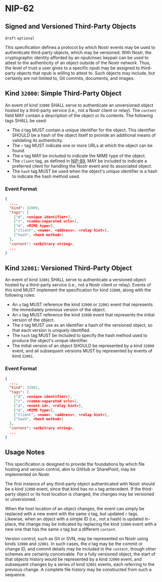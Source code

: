 NIP-62
======

Signed and Versioned Third-Party Objects
----------------------------------------

`draft` `optional`

This specification defines a protocol by which Nostr events may be used to authenticate third-party objects, which may be versioned.  With Nostr, the cryptographic identity afforded by an npub/nsec keypair can be used to attest to the authenticity of an object outside of the Nostr network.  Thus, the level of trust a user gives to a specific npub may be assigned to third-party objects that npub is willing to attest to.  Such objects may include, but certainly are not limited to, Git commits, documents, and images.

## Kind `32000`: Simple Third-Party Object

An event of  kind `32000` SHALL serve to authenticate an unversioned object hosted by a third-party service (i.e., not a Nostr client or relay).  The `content` field MAY contain a description of the object or its contents.  The following tags SHALL be used:

- The `d` tag MUST contain a unique identifier for the object.  This identifier SHOULD be a hash of the object itself to provide an additional means of validating its authenticity.
- The `r` tag MUST indicate one or more URLs at which the object can be found.
- The `m` tag MAY be included to indicate the MIME type of the object.
- The `client` tag, as defined in [NIP-89](https://github.com/nostr-protocol/nips/blob/master/89.md), MAY be included to indicate a preferred client for handling the Nostr event and its associated object.
- The `hash` tag MUST be used when the object's unique identifier is a hash to indicate the hash method used.

### Event Format

```json
{
  ...,
  "kind": 32000,
  "tags": [
    ["d", <unique identifier>],
    ["r", <comma-separated urls>],
    ["m", <MIME type>],
    ["client", <name>, <address>, <relay hint>],
    ["hash", <hash method>]
  ],
  "content": <arbitrary string>,
  ...
}
```

## Kind `32001`: Versioned Third-Party Object

An event of kind `32001` SHALL serve to authenticate a versioned object hosted by a third-party service (i.e., not a Nostr client or relay).  Events of this kind MUST implement the specification for kind `32000`, along with the following rules:

- An `a` tag MUST reference the kind `32000` or `32001` event that represents the immediately previous version of the object.
- An `a` tag MUST reference the kind `32000` event that represents the initial version of the object.
- The `d` tag MUST use as an identifier a hash of the versioned object, so that each version is uniquely identified.
- The `hash` tag MUST be included to specify the hash method used to produce the object's unique identifier.
- The initial version of an object SHOULD be represented by a kind `32000` event, and all subsequent versions MUST by represented by events of kind `32001`.

### Event Format

```json
{
  ...,
  "kind": 32001,
  "tags": [
    ["d", <unique identifier>],
    ["r", <comma-separated urls>],
    ["a", <event id>, <relay hint>],
    ["m", <MIME type>],
    ["client", <name>, <address>, <relay hint>],
    ["hash", <hash method>]
  ],
  "content": <arbitrary string>,
  ...
}
```

## Usage Notes

This specification is designed to provide the foundations by which file hosting and version control, akin to GitHub or SharePoint, may be implemented on Nostr.

The first instance of any third-party object authenticated with Nostr should be a kind `32000` event, since that kind has no `a` tag antecedent.  If the third-party object or its host location is changed, the changes may be versioned or unversioned.

When the host location of an object changes, the event can simply be replaced with a new event with the same `d` tag, but updated `r` tags.  Likewise, when an object with a simple ID (i.e., not a hash) is updated in-place, the change may be indicated by replacing the kind `32000` event with a new one that has the same `d` tag but a different `content`.

Version control, such as Git or SVN, may be represented on Nostr using kinds `32000` and `32001`.  In such cases, the `d` tag may be the commit or change ID, and commit details may be included in the `content`, though other schemes are certainly conceivable.  For a fully versioned object, the start of that objects history would be represented by a kind `32000` event, and subsequent changes by a series of kind `32001` events, each referring to the previous change.  A complete file history may be constructed from such a sequence.
